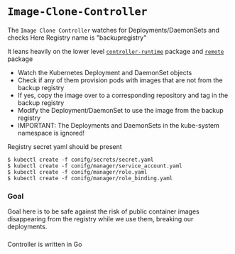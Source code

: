 # `Image-Clone-Controller`

The `Image Clone Controller` watches for Deployments/DaemonSets and checks 
Here Registry name is "backupregistry"

It leans heavily on the lower level
[`controller-runtime`](https://github.com/kubernetes-sigs/controller-runtime) package 
and [`remote`](https://github.com/google/go-containerregistry/tree/main/pkg/v1/remote) package

* Watch the Kubernetes Deployment and DaemonSet objects
* Check if any of them provision pods with images that are not from the backup
registry
* If yes, copy the image over to a corresponding repository and tag in the backup
registry
* Modify the Deployment/DaemonSet to use the image from the backup registry
* IMPORTANT: The Deployments and DaemonSets in the kube-system namespace
is ignored!


Registry secret yaml should be present

```
$ kubectl create -f conifg/secrets/secret.yaml
$ kubectl create -f conifg/manager/service_account.yaml
$ kubectl create -f conifg/manager/role.yaml
$ kubectl create -f conifg/manager/role_binding.yaml
```
### Goal
Goal here is to be safe against the risk of public container images disappearing from the registry while
we use them, breaking our deployments.

### 
Controller is written in Go





